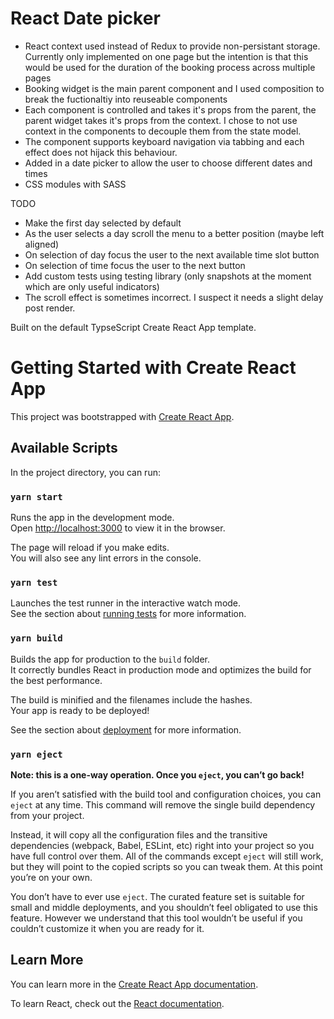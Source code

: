 # React Date picker

- React context used instead of Redux to provide non-persistant storage. Currently only implemented on one page but the intention is that this would be used for the duration of the booking process across multiple pages
- Booking widget is the main parent component and I used composition to break the fuctionaltiy into reuseable components
- Each component is controlled and takes it's props from the parent, the parent widget takes it's props from the context. I chose to not use context in the components to decouple them from the state model.
- The component supports keyboard navigation via tabbing and each effect does not hijack this behaviour.
- Added in a date picker to allow the user to choose different dates and times
- CSS modules with SASS

TODO
- Make the first day selected by default
- As the user selects a day scroll the menu to a better position (maybe left aligned)
- On selection of day focus the user to the next available time slot button
- On selection of time focus the user to the next button
- Add custom tests using testing library (only snapshots at the moment which are only useful indicators)
- The scroll effect is sometimes incorrect. I suspect it needs a slight delay post render.


Built on the default TypseScript Create React App template.







# Getting Started with Create React App

This project was bootstrapped with [Create React App](https://github.com/facebook/create-react-app).

## Available Scripts

In the project directory, you can run:

### `yarn start`

Runs the app in the development mode.\
Open [http://localhost:3000](http://localhost:3000) to view it in the browser.

The page will reload if you make edits.\
You will also see any lint errors in the console.

### `yarn test`

Launches the test runner in the interactive watch mode.\
See the section about [running tests](https://facebook.github.io/create-react-app/docs/running-tests) for more information.

### `yarn build`

Builds the app for production to the `build` folder.\
It correctly bundles React in production mode and optimizes the build for the best performance.

The build is minified and the filenames include the hashes.\
Your app is ready to be deployed!

See the section about [deployment](https://facebook.github.io/create-react-app/docs/deployment) for more information.

### `yarn eject`

**Note: this is a one-way operation. Once you `eject`, you can’t go back!**

If you aren’t satisfied with the build tool and configuration choices, you can `eject` at any time. This command will remove the single build dependency from your project.

Instead, it will copy all the configuration files and the transitive dependencies (webpack, Babel, ESLint, etc) right into your project so you have full control over them. All of the commands except `eject` will still work, but they will point to the copied scripts so you can tweak them. At this point you’re on your own.

You don’t have to ever use `eject`. The curated feature set is suitable for small and middle deployments, and you shouldn’t feel obligated to use this feature. However we understand that this tool wouldn’t be useful if you couldn’t customize it when you are ready for it.

## Learn More

You can learn more in the [Create React App documentation](https://facebook.github.io/create-react-app/docs/getting-started).

To learn React, check out the [React documentation](https://reactjs.org/).
